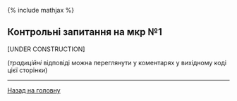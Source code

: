 <!--RELEASE-->

{% include mathjax %}

## Контрольні запитання на мкр №1

[UNDER CONSTRUCTION]

(_традиційні_ відповіді можна переглянути у коментарях у вихідному коді цієї сторінки)

---

[Назад на головну](../README.md)